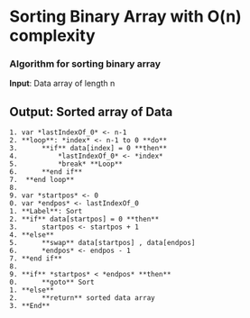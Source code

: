# Sorting Binary Array with O(n) complexity


### Algorithm for sorting binary array
**Input**: Data array of length n

**Output**: Sorted array of Data
------
```
1. var *lastIndexOf_0* <- n-1 
2. **loop**: *index* <- n-1 to 0 **do**
3. 		**if** data[index] = 0 **then**
4. 			*lastIndexOf_0* <- *index*
5.			*break* **Loop**
6.		**end if**
7.	**end loop**	
8. 
9. var *startpos* <- 0
0. var *endpos* <- lastIndexOf_0
1. **Label**: Sort
2. **if** data[startpos] = 0 **then**
3. 		startpos <- startpos + 1
4. **else**
5. 		**swap** data[startpos] , data[endpos]
6. 		*endpos* <- endpos - 1
7. **end if**
8.
9. **if** *startpos* < *endpos* **then**
0. 		**goto** Sort
1. **else**
2. 		**return** sorted data array
3. **End**
```



